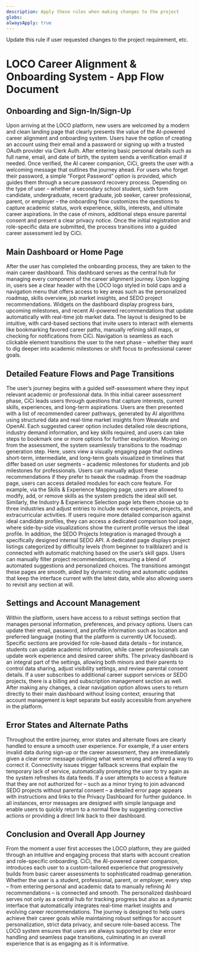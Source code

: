 ```yaml
---
description: Apply these rules when making changes to the project
globs:
alwaysApply: true
---
```


Update this rule if user requested changes to the project requirement, etc.
# LOCO Career Alignment & Onboarding System - App Flow Document

## Onboarding and Sign-In/Sign-Up

Upon arriving at the LOCO platform, new users are welcomed by a modern and clean landing page that clearly presents the value of the AI-powered career alignment and onboarding system. Users have the option of creating an account using their email and a password or signing up with a trusted OAuth provider via Clerk Auth. After entering basic personal details such as full name, email, and date of birth, the system sends a verification email if needed. Once verified, the AI career companion, CiCi, greets the user with a welcoming message that outlines the journey ahead. For users who forget their password, a simple “Forgot Password” option is provided, which guides them through a secure password recovery process. Depending on the type of user – whether a secondary school student, sixth form candidate, undergraduate, recent graduate, job seeker, career professional, parent, or employer – the onboarding flow customizes the questions to capture academic status, work experience, skills, interests, and ultimate career aspirations. In the case of minors, additional steps ensure parental consent and present a clear privacy notice. Once the initial registration and role-specific data are submitted, the process transitions into a guided career assessment led by CiCi.

## Main Dashboard or Home Page

After the user has completed the onboarding process, they are taken to the main career dashboard. This dashboard serves as the central hub for managing every component of the career alignment journey. Upon logging in, users see a clear header with the LOCO logo styled in bold caps and a navigation menu that offers access to key areas such as the personalized roadmap, skills overview, job market insights, and SEDO project recommendations. Widgets on the dashboard display progress bars, upcoming milestones, and recent AI-powered recommendations that update automatically with real-time job market data. The layout is designed to be intuitive, with card-based sections that invite users to interact with elements like bookmarking favored career paths, manually refining skill maps, or checking for notifications from CiCi. Navigation is seamless as each clickable element transitions the user to the next phase – whether they want to dig deeper into academic milestones or shift focus to professional career goals.

## Detailed Feature Flows and Page Transitions

The user’s journey begins with a guided self-assessment where they input relevant academic or professional data. In this initial career assessment phase, CiCi leads users through questions that capture interests, current skills, experiences, and long-term aspirations. Users are then presented with a list of recommended career pathways, generated by AI algorithms using structured data and real-time market insights from Weaviate and OpenAI. Each suggested career option includes detailed role descriptions, industry demand information, and key skills required, and users can take steps to bookmark one or more options for further exploration. Moving on from the assessment, the system seamlessly transitions to the roadmap generation step. Here, users view a visually engaging page that outlines short-term, intermediate, and long-term goals visualized in timelines that differ based on user segments – academic milestones for students and job milestones for professionals. Users can manually adjust these recommendations if they prefer to tweak the roadmap. From the roadmap page, users can access detailed modules for each core feature. For example, via the Skills & Experience Mapping page, users are allowed to modify, add, or remove skills as the system predicts the ideal skill set. Similarly, the Industry & Experience Selection page lets them choose up to three industries and adjust entries to include work experience, projects, and extracurricular activities. If users require more detailed comparison against ideal candidate profiles, they can access a dedicated comparison tool page, where side-by-side visualizations show the current profile versus the ideal profile. In addition, the SEDO Projects Integration is managed through a specifically designed internal SEDO API. A dedicated page displays project listings categorized by difficulty levels (from beginner to trailblazer) and is connected with automatic matching based on the user’s skill gaps. Users can manually filter project recommendations, ensuring a blend of automated suggestions and personalized choices. The transitions amongst these pages are smooth, aided by dynamic routing and automatic updates that keep the interface current with the latest data, while also allowing users to revisit any section at will.

## Settings and Account Management

Within the platform, users have access to a robust settings section that manages personal information, preferences, and privacy options. Users can update their email, password, and profile information such as location and preferred language (noting that the platform is currently UK focused). Specific sections are provided for role-based data details – for instance, students can update academic information, while career professionals can update work experience and desired career shifts. The privacy dashboard is an integral part of the settings, allowing both minors and their parents to control data sharing, adjust visibility settings, and review parental consent details. If a user subscribes to additional career support services or SEDO projects, there is a billing and subscription management section as well. After making any changes, a clear navigation option allows users to return directly to their main dashboard without losing context, ensuring that account management is kept separate but easily accessible from anywhere in the platform.

## Error States and Alternate Paths

Throughout the entire journey, error states and alternate flows are clearly handled to ensure a smooth user experience. For example, if a user enters invalid data during sign-up or the career assessment, they are immediately given a clear error message outlining what went wrong and offered a way to correct it. Connectivity issues trigger fallback screens that explain the temporary lack of service, automatically prompting the user to try again as the system refreshes its data feeds. If a user attempts to access a feature that they are not authorized for – such as a minor trying to join advanced SEDO projects without parental consent – a detailed error page appears with instructions and links to the Privacy Dashboard for further guidance. In all instances, error messages are designed with simple language and enable users to quickly return to a normal flow by suggesting corrective actions or providing a direct link back to their dashboard.

## Conclusion and Overall App Journey

From the moment a user first accesses the LOCO platform, they are guided through an intuitive and engaging process that starts with account creation and role-specific onboarding. CiCi, the AI-powered career companion, introduces each user to a custom-tailored experience that progressively builds from basic career assessments to sophisticated roadmap generation. Whether the user is a student, professional, parent, or employer, every step – from entering personal and academic data to manually refining AI recommendations – is connected and smooth. The personalized dashboard serves not only as a central hub for tracking progress but also as a dynamic interface that automatically integrates real-time market insights and evolving career recommendations. The journey is designed to help users achieve their career goals while maintaining robust settings for account personalization, strict data privacy, and secure role-based access. The LOCO system ensures that users are always supported by clear error handling and seamless page transitions, culminating in an overall experience that is as engaging as it is informative.
